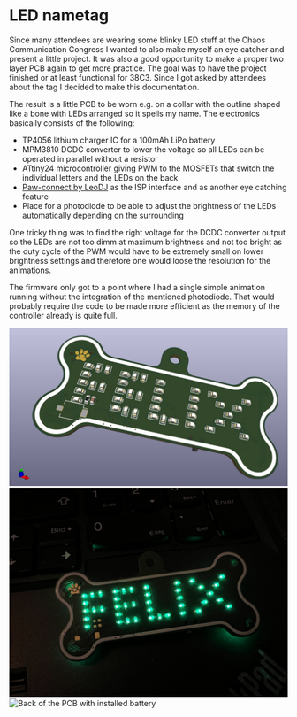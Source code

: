 # LED nametag  

 Since many attendees are wearing some blinky LED stuff at the Chaos Communication Congress I wanted to also make myself an eye catcher  and present a little project. It was also a good opportunity to make a proper two layer PCB again to get more practice. The goal was to have the project finished or at least functional for 38C3. Since I got asked by attendees about the tag I decided to make this documentation.
 
The result is a little PCB to be worn e.g. on a collar with the outline shaped like a bone with LEDs arranged so it spells my name.
The electronics basically consists of the following:
- TP4056 lithium charger IC for a 100mAh LiPo battery
- MPM3810 DCDC converter to lower the voltage so all LEDs can be operated in parallel without a resistor
- ATtiny24 microcontroller giving PWM to the MOSFETs that switch the individual letters and the LEDs on the back
- [Paw-connect by LeoDJ](https://github.com/LeoDJ/Paw-Connect) as the ISP interface and as another eye catching feature
- Place for a photodiode to be able to adjust the brightness of the LEDs automatically depending on the surrounding

One tricky thing was to find the right voltage for the DCDC converter output so the LEDs are not too dimm at maximum brightness and not too bright as the duty cycle of the PWM would have to be extremely small on lower brightness settings and therefore one would loose the resolution for the animations.

The firmware only got to a point where I had a single simple animation running without the integration of the mentioned photodiode. That would probably require the code to be made more efficient as the memory of the controller already is quite full.
     
![3D rendering of the PCB](pictures/3D_render.JPG)   
![Front of the PCB with lit LEDs](pictures/IMG_5471.jpeg) 
![Back of the PCB with installed battery](pictures/IMG_5465.jpeg) 
  